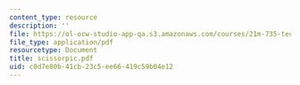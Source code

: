 ```yaml
---
content_type: resource
description: ''
file: https://ol-ocw-studio-app-qa.s3.amazonaws.com/courses/21m-735-technical-design-scenery-mechanisms-and-special-effects-spring-2004/c0d7e80b41cb23c5ee66419c59b04e12_scissorpic.pdf
file_type: application/pdf
resourcetype: Document
title: scissorpic.pdf
uid: c0d7e80b-41cb-23c5-ee66-419c59b04e12
---
```

